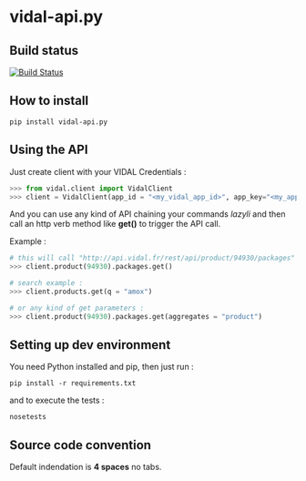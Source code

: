 vidal-api.py
============
## Build status

[![Build Status](https://travis-ci.org/softwarevidal/vidal-api.py.svg)](https://travis-ci.org/softwarevidal/vidal-api.py)

How to install
--------------

```shell
pip install vidal-api.py
```

Using the API
------------

Just create client with your VIDAL Credentials : 

```python
>>> from vidal.client import VidalClient
>>> client = VidalClient(app_id = "<my_vidal_app_id>", app_key="<my_app_key>")
```

And you can use any kind of API chaining your commands *lazyli* and then call an http verb method like **get()** to trigger the API call.

Example : 
```python
# this will call "http://api.vidal.fr/rest/api/product/94930/packages" with a GET verb.
>>> client.product(94930).packages.get()

# search example :
>>> client.products.get(q = "amox")

# or any kind of get parameters :
>>> client.product(94930).packages.get(aggregates = "product")
```

Setting up dev environment
--------------------------
You need Python installed and pip, then just run :

```shell
pip install -r requirements.txt
```

and to execute the tests : 

```shell
nosetests
```

Source code convention
----------------------

Default indendation is **4 spaces** no tabs.
